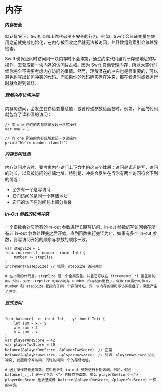 # 内存



#### 内存安全

默认情况下，Swift 会阻止你代码里不安全的行为。例如，Swift 会保证变量在使用之前就完成初始化，在内存被回收之后就无法被访问，并且数组的索引会做越界检查。

 Swift 也保证同时访问同一块内存时不会冲突，通过约束代码里对于存储地址的写操作，去获取那一块内存的访问独占权。因为 Swift 自动管理内存，所以大部分时候你完全不需要考虑内存访问的事情。然而，理解潜在的冲突也是很重要的，可以避免你写出访问冲突的代码。而如果你的代码确实存在冲突，那在编译时或者运行时就会得到错误.



##### 理解内存访问冲突

内存的访问，会发生在你给变量赋值，或者传递参数给函数时。例如，下面的代码就包含了读和写的访问：

```
// 向 one 所在的内存区域发起一次写操作
var one = 1

// 向 one 所在的内存区域发起一次读操作
print("We're number \(one)!")
```



##### 内存访问性质

内存访问冲突时，要考虑内存访问上下文中的这三个性质：访问是读还是写，访问的时长，以及被访问的存储地址。特别是，冲突会发生在当你有两个访问符合下列的情况：

- 至少有一个是写访问
- 它们访问的是同一个存储地址
- 它们的访问在时间线上部分重叠



##### In-Out 参数的访问冲突

 一个函数会对它所有的 in-out 参数进行长期写访问。in-out 参数的写访问会在所有非 in-out 参数处理完之后开始，直到函数执行完毕为止。如果有多个 in-out 参数，则写访问开始的顺序与参数的顺序一致。

```
var stepSize = 1
func increment(_ number: inout Int) {
    number += stepSize
}
increment(&stepSize) // 错误：stepSize 访问冲突

# 在上面的代码里，stepSize 是一个全局变量，并且它可以在 increment(_:) 里正常访问。然而，对于 stepSize 的读访问与 number 的写访问重叠了。就像下面展示的那样，number 和 stepSize 都指向了同一个存储地址。同一块内存的读和写访问重叠了，就此产生了冲突。
```



##### 显式访问

```

func balance(_ x: inout Int, _ y: inout Int) {
    let sum = x + y
    x = sum / 2
    y = sum - x
}
var playerOneScore = 42
var playerTwoScore = 30
balance(&playerOneScore, &playerTwoScore)  // 正常
balance(&playerOneScore, &playerOneScore)  // 错误：playerOneScore 访问冲突, 发起两个写访问，同时访问同一个的存储地址。

# 因为操作符也是函数，它们也会对 in-out 参数进行长期访问。例如，假设 balance(_:_:) 是一个名为 <^> 的操作符函数，那么 playerOneScore <^> playerOneScore 也会造成像 balance(&playerOneScore, &playerOneScore) 一样的冲突。
```

